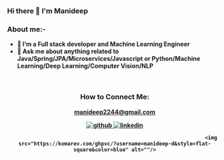 ### Hi there 👋 I'm Manideep

<b>

### About me:- 

- 🔭 I’m a Full stack developer and Machine Learning Engineer
- 💬 Ask me about anything related to Java/Spring/JPA/Microservices/Javascript or Python/Machine Learning/Deep Learning/Computer Vision/NLP
<!--
<h3>Skills Set:</h3>
<div align="center">
<img src ='https://www.google.com/url?sa=i&url=https%3A%2F%2Fworldvectorlogo.com%2Flogo%2Fjava&psig=AOvVaw0sCKFMORtg2gReUkUr8CWV&ust=1649867782220000&source=images&cd=vfe&ved=0CAoQjRxqFwoTCNC-xc36jvcCFQAAAAAdAAAAABAD'>
<img src='https://camo.githubusercontent.com/7c61cf24e35e3840a10b91b8510a5b02eb188d5e0f255db135ca6dca9d7e26df/68747470733a2f2f696d672e736869656c64732e696f2f62616467652f48544d4c2d4533344632363f6c6f676f3d68746d6c35266c6f676f436f6c6f723d7768697465267374796c653d666c6174'> <img src='https://camo.githubusercontent.com/ce6baf5ffef52faec6917ad2a2fa7e3c11252b891a16b419019b30b7ebfeefe0/68747470733a2f2f696d672e736869656c64732e696f2f62616467652f4353532d3135373242363f6c6f676f3d63737333266c6f676f436f6c6f723d7768697465267374796c653d666c6174'> <img src='https://img.shields.io/badge/-NodeJs-339933?logo=nodedotjs&logoColor=white'> -->
 
<br>

<h3 align="center">How to Connect Me:</h3>


<div align="center">

manideep2244@gmail.com

<a href="https://github.com/manideep-d" target="_blank">
<img src=https://img.shields.io/badge/github-%2324292e.svg?&style=for-the-badge&logo=github&logoColor=white alt=github />
</a>
<a href=https://www.linkedin.com/in/manideep-dara/" target="_blank">
<img src=https://img.shields.io/badge/linkedin-%231E77B5.svg?&style=for-the-badge&logo=linkedin&logoColor=white alt=linkedin  />
</a>  

                                                                   
                                                                   <img src="https://komarev.com/ghpvc/?username=manideep-d&style=flat-square&color=blue" alt=""/>

 
</div>


<!--
**manideep-d/manideep-d** is a ✨ _special_ ✨ repository because its `README.md` (this file) appears on your GitHub profile.

Here are some ideas to get you started:

- 🔭 I’m currently working on ...
- 🌱 I’m currently learning ...
- 👯 I’m looking to collaborate on ...
- 🤔 I’m looking for help with ...
- 💬 Ask me about ...
- 📫 How to reach me: ...
- 😄 Pronouns: ...
- ⚡ Fun fact: ...
-->
